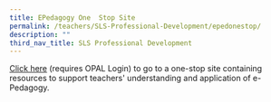 ```yaml
---
title: EPedagogy One  Stop Site
permalink: /teachers/SLS-Professional-Development/epedonestop/
description: ""
third_nav_title: SLS Professional Development
---
```

[Click here](https://go.gov.sg/eped-onestop) (requires OPAL Login) to go to a one-stop site containing resources to support teachers' understanding and application of e-Pedagogy.